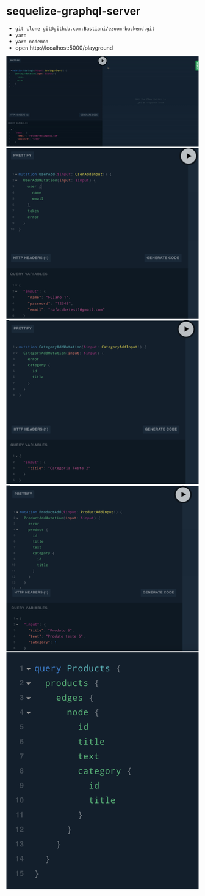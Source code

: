 # sequelize-graphql-server

- `git clone git@github.com:Bastiani/ezoom-backend.git`
- `yarn`
- `yarn nodemon`
- open http://localhost:5000/playground

![](https://github.com/Bastiani/ezoom-backend/blob/master/docs/token-header.gif?raw=true)
![](https://github.com/Bastiani/ezoom-backend/blob/master/docs/playground1.png?raw=true)
![](https://github.com/Bastiani/ezoom-backend/blob/master/docs/playground2.png?raw=true)
![](https://github.com/Bastiani/ezoom-backend/blob/master/docs/playground3.png?raw=true)
![](https://github.com/Bastiani/ezoom-backend/blob/master/docs/playground4.png?raw=true)
